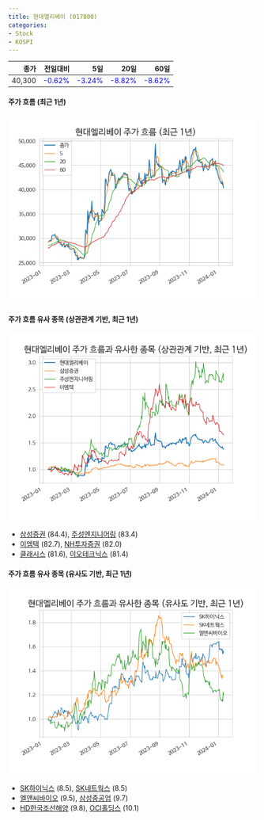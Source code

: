 ```yaml
---
title: 현대엘리베이 (017800)
categories:
- Stock
- KOSPI
---
```


|종가|전일대비|5일|20일|60일|
|---:|-------:|--:|---:|---:|
|40,300|<span style="color: blue">-0.62%</span>|<span style="color: blue">-3.24%</span>|<span style="color: blue">-8.82%</span>|<span style="color: blue">-8.62%</span>|

<!-- more -->

#### 주가 흐름 (최근 1년)
![017800](/assets/images/stock/017800.png)


#### 주가 흐름 유사 종목 (상관관계 기반, 최근 1년)
![017800](/assets/images/stock/017800_corr.png)
- [삼성증권](/016360/) (84.4), [주성엔지니어링](/036930/) (83.4)
- [이엠텍](/091120/) (82.7), [NH투자증권](/005940/) (82.0)
- [클래시스](/214150/) (81.6), [이오테크닉스](/039030/) (81.4)


#### 주가 흐름 유사 종목 (유사도 기반, 최근 1년)
![017800](/assets/images/stock/017800_sim.png)
- [SK하이닉스](/000660/) (8.5), [SK네트웍스](/001740/) (8.5)
- [엘앤씨바이오](/290650/) (9.5), [삼성중공업](/010140/) (9.7)
- [HD한국조선해양](/009540/) (9.8), [OCI홀딩스](/010060/) (10.1)